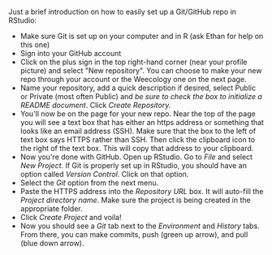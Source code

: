 Just a brief introduction on how to easily set up a Git/GitHub repo in RStudio:
   * Make sure Git is set up on your computer and in R (ask Ethan for help on this one)
   * Sign into your GitHub account 
   * Click on the plus sign in the top right-hand corner (near your profile picture) and select "New repository". You can    choose to make your new repo through your account or the Weecology one on the next page.
   * Name your repository, add a quick description if desired, select Public or Private (most often Public) and _be sure to check the box to initialize a README document_. Click _Create Repository._
   * You'll now be on the page for your new repo. Near the top of the page you will see a text box that has either an https address or something that looks like an email address (SSH). Make sure that the box to the left of text box says HTTPS rather than SSH. Then click the clipboard icon to the right of the text box. This will copy that address to your clipboard.
   * Now you're done with GitHub. Open up RStudio. Go to _File_ and select _New Project_. If Git is properly set up in RStudio, you should have an option called _Version Control_. Click on that option.
   * Select the _Git_ option from the next menu.
   * Paste the HTTPS address into the _Repository URL_ box. It will auto-fill the _Project directory name_. Make sure the project is being created in the appropriate folder.
   * Click _Create Project_ and voila!
   * Now you should see a _Git_ tab next to the _Environment_ and _History_ tabs. From there, you can make commits, push (green up arrow), and pull (blue down arrow).